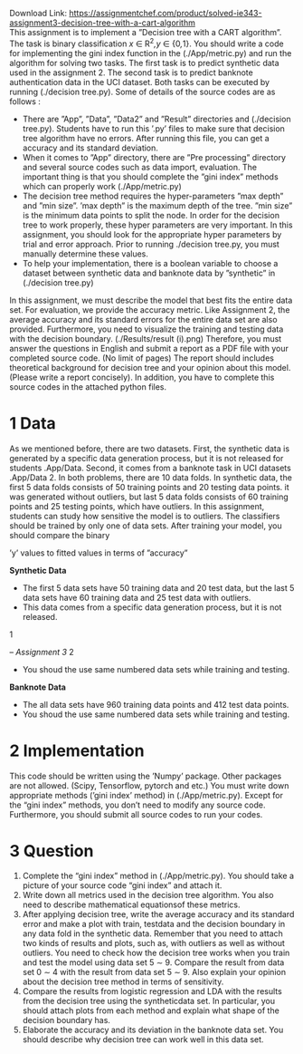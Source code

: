 Download Link: https://assignmentchef.com/product/solved-ie343-assignment3-decision-tree-with-a-cart-algorithm
<br>
This assignment is to implement a ”Decision tree with a CART algorithm”. The task is binary classification <em>x </em>∈ R<sup>2</sup><em>,y </em>∈ {0<em>,</em>1}. You should write a code for implementing the gini index function in the (./App/metric.py) and run the algorithm for solving two tasks. The first task is to predict synthetic data used in the assignment 2. The second task is to predict banknote authentication data in the UCI dataset. Both tasks can be executed by running (./decision tree.py). Some of details of the source codes are as follows :

<ul>

 <li>There are ”App”, ”Data”, ”Data2” and ”Result” directories and (./decision tree.py). Students have to run this ’.py’ files to make sure that decision tree algorithm have no errors. After running this file, you can get a accuracy and its standard deviation.</li>

 <li>When it comes to ”App” directory, there are ”Pre processing” directory and several source codes such as data import, evaluation. The important thing is that you should complete the ”gini index” methods which can properly work (./App/metric.py)</li>

 <li>The decision tree method requires the hyper-parameters ”max depth” and ”min size”. ’max depth” is the maximum depth of the tree. ”min size” is the minimum data points to split the node. In order for the decision tree to work properly, these hyper parameters are very important. In this assignment, you should look for the appropriate hyper parameters by trial and error approach. Prior to running ./decision tree.py, you must manually determine these values.</li>

 <li>To help your implementation, there is a boolean variable to choose a dataset between synthetic data and banknote data by ”synthetic” in (./decision tree.py)</li>

</ul>

In this assignment, we must describe the model that best fits the entire data set. For evaluation, we provide the accuracy metric. Like Assignment 2, the average accuracy and its standard errors for the entire data set are also provided. Furthermore, you need to visualize the training and testing data with the decision boundary. (./Results/result (i).png) Therefore, you must answer the questions in English and submit a report as a PDF file with your completed source code. (No limit of pages) The report should includes theoretical background for decision tree and your opinion about this model. (Please write a report concisely). In addition, you have to complete this source codes in the attached python files.

<h1>1           Data</h1>

As we mentioned before, there are two datasets. First, the synthetic data is generated by a specific data generation process, but it is not released for students .App/Data. Second, it comes from a banknote task in UCI datasets .App/Data 2. In both problems, there are 10 data folds. In synthetic data, the first 5 data folds consists of 50 training points and 20 testing data points. it was generated without outliers, but last 5 data folds consists of 60 training points and 25 testing points, which have outliers. In this assignment, students can study how sensitive the model is to outliers. The classifiers should be trained by only one of data sets. After training your model, you should compare the binary

’y’ values to fitted values in terms of ”accuracy”

<strong>Synthetic Data</strong>

<ul>

 <li>The first 5 data sets have 50 training data and 20 test data, but the last 5 data sets have 60 training data and 25 test data with outliers.</li>

 <li>This data comes from a specific data generation process, but it is not released.</li>

</ul>

1

<em>– Assignment 3                                                                                                                                             </em>2

<ul>

 <li>You shoud the use same numbered data sets while training and testing.</li>

</ul>

<strong>Banknote Data</strong>

<ul>

 <li>The all data sets have 960 training data points and 412 test data points.</li>

 <li>You shoud the use same numbered data sets while training and testing.</li>

</ul>

<h1>2           Implementation</h1>

This code should be written using the ’Numpy’ package. Other packages are not allowed. (Scipy, Tensorflow, pytorch and etc.) You must write down appropriate methods (’gini index’ method) in (./App/metric.py). Except for the “gini index” methods, you don’t need to modify any source code. Furthermore, you should submit all source codes to run your codes.

<h1>3           Question</h1>

<ol>

 <li>Complete the “gini index” method in (./App/metric.py). You should take a picture of your source code “gini index” and attach it.</li>

 <li>Write down all metrics used in the decision tree algorithm. You also need to describe mathematical equationsof these metrics.</li>

 <li>After applying decision tree, write the average accuracy and its standard error and make a plot with train, testdata and the decision boundary in any data fold in the synthetic data. Remember that you need to attach two kinds of results and plots, such as, with outliers as well as without outliers. You need to check how the decision tree works when you train and test the model using data set 5 ∼ 9. Compare the result from data set 0 ∼ 4 with the result from data set 5 ∼ 9. Also explain your opinion about the decision tree method in terms of sensitivity.</li>

 <li>Compare the results from logistic regression and LDA with the results from the decision tree using the syntheticdata set. In particular, you should attach plots from each method and explain what shape of the decision boundary has.</li>

 <li>Elaborate the accuracy and its deviation in the banknote data set. You should describe why decision tree can work well in this data set.</li>

</ol>